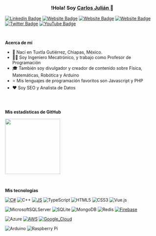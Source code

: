 <p align="center" width="300">
 <h3 align="center">!Hola! Soy <a href="https://carlosjulian.mx" target="_blank">Carlos Julián </a> 👋 </h3>  
</p>

[![Linkedin Badge](https://img.shields.io/badge/-LinkedIn-0e76a8?style=flat-square&logo=Linkedin&logoColor=white)](https://www.linkedin.com/in/carlosjulianmx/)
[![Website Badge](https://img.shields.io/badge/Website-3b5998?style=flat-square&logo=google-chrome&logoColor=white)](https://carlosjulian.mx)
[![Website Badge](https://img.shields.io/badge/Website-3b5998?style=flat-square&logo=google-chrome&logoColor=white)](https://fisimat.com.mx)
[![Website Badge](https://img.shields.io/badge/Website-3b5998?style=flat-square&logo=google-chrome&logoColor=white)](https://ingtelecto.com)
[![Twitter Badge](https://img.shields.io/badge/-Twitter-00acee?style=flat-square&logo=Twitter&logoColor=white)](https://twitter.com/carlosjuliandev)
[![YouTube Badge](https://img.shields.io/badge/-YouTube-E60101?style=flat-square&logo=YouTube&logoColor=white)](https://www.youtube.com/@carlosjulian)




</br>

**Acerca de mí**

- 👨 Nací en Tuxtla Gutiérrez, Chiapas, México.
- 👨‍💻 Soy Ingeniero Mecatrónico, y trabajo como Profesor de Programación
- 🎓 También soy divulgador y creador de contenido sobre Física, Matemáticas, Robótica y Arduino
- ⭐ Mis lenguajes de programación favoritos son Javascript y PHP 
- ❤️ Soy SEO y Analista de Datos

</br>
</br>

**Mis estadísticas de GitHub**

<p>
  <img height="180em" src="https://github-readme-stats.vercel.app/api?username=carlosjulian&show_icons=true&hide_border=true&&count_private=true&include_all_commits=true" />
</p>

</br>

**Mis tecnologías**

[![C#](https://img.shields.io/badge/c%23-FA7343?style=flat-square&logo=c-sharp&logoColor=white)]()
![C++](https://img.shields.io/badge/c++-%2300599C.svg?style=flat-square&logo=c%2B%2B&logoColor=white)
[![JS](https://img.shields.io/badge/JS-F7DF1E?style=flat-square&logo=javascript&logoColor=white)]()
![TypeScript](https://img.shields.io/badge/TS-%23007ACC.svg?style=flat-square&logo=typescript&logoColor=white)
![HTML5](https://img.shields.io/badge/html5-%23E34F26.svg?style=flat-square&logo=html5&logoColor=white)
![CSS3](https://img.shields.io/badge/css3-%231572B6.svg?style=flat-square&logo=css3&logoColor=white)
![Vue.js](https://img.shields.io/badge/vuejs-%234FC08D.svg?style=flat-square&logo=vuedotjs&logoColor=white)

![MicrosoftSQLServer](https://img.shields.io/badge/Microsoft%20SQL%20Sever-CC2927?style=flat-square&logo=microsoft%20sql%20server&logoColor=white)
![SQLite](https://img.shields.io/badge/sqlite-%2307405e.svg?style=flat-square&logo=sqlite&logoColor=white)
![MongoDB](https://img.shields.io/badge/MongoDB-%234ea94b.svg?style=flat-square&logo=mongodb&logoColor=white)
![Redis](https://img.shields.io/badge/redis-%23DD0031.svg?style=flat-square&logo=redis&logoColor=white)
[![Firebase](https://img.shields.io/badge/Firebase-FFCA28?style=flat-square&logo=firebase&logoColor=white)]()

![Azure](https://img.shields.io/badge/azure-%230072C6.svg?style=flat-square&logo=microsoftazure)
[![AWS](https://img.shields.io/badge/AWS-232F3E?style=flat-square&logo=amazon-aws&logoColor=white)]()
[![Google_Cloud](https://img.shields.io/badge/Google_Cloud-FF9900?style=flat-square&logo=googlecloud&logoColor=white)]()


![Arduino](https://img.shields.io/badge/-Arduino-00979D?style=for-the-badge&logo=Arduino&logoColor=white)
![Raspberry Pi](https://img.shields.io/badge/-RaspberryPi-C51A4A?style=for-the-badge&logo=Raspberry-Pi)
